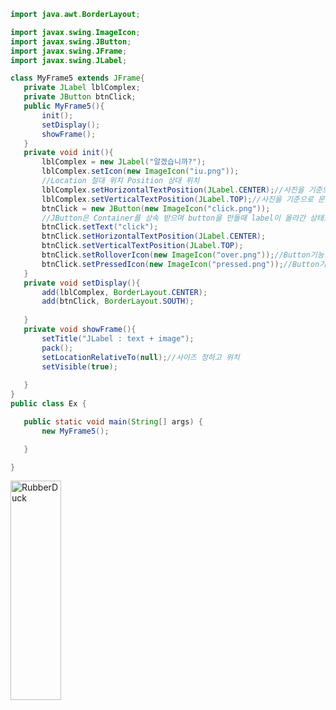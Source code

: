  ```java
 import java.awt.BorderLayout;

import javax.swing.ImageIcon;
import javax.swing.JButton;
import javax.swing.JFrame;
import javax.swing.JLabel;

class MyFrame5 extends JFrame{
	private JLabel lblComplex;
	private JButton btnClick;
	public MyFrame5(){
		init();
		setDisplay();
		showFrame();
	}
	private void init(){
		lblComplex = new JLabel("알겠습니까?");
		lblComplex.setIcon(new ImageIcon("iu.png"));
		//Location 절대 위치 Position 상대 위치
		lblComplex.setHorizontalTextPosition(JLabel.CENTER);//사진을 기준으로 문자를 수평 중심 
		lblComplex.setVerticalTextPosition(JLabel.TOP);//사진을 기준으로 문자를 수직 위
		btnClick = new JButton(new ImageIcon("click.png"));
		//JButton은 Container를 상속 받으며 button을 만들때 label이 올라간 상태로 만들게 된다.
		btnClick.setText("click");
		btnClick.setHorizontalTextPosition(JLabel.CENTER);
		btnClick.setVerticalTextPosition(JLabel.TOP);
		btnClick.setRolloverIcon(new ImageIcon("over.png"));//Button기능: 커서를 버튼을 올렸을때 이미지 설정
		btnClick.setPressedIcon(new ImageIcon("pressed.png"));//Button기능: 버튼을 눌렸을때 이미지 설정 
	}
	private void setDisplay(){
		add(lblComplex, BorderLayout.CENTER);
		add(btnClick, BorderLayout.SOUTH);
		
	}
	private void showFrame(){
		setTitle("JLabel : text + image");
		pack();
		setLocationRelativeTo(null);//사이즈 정하고 위치
		setVisible(true);
		
	}
}
public class Ex {

	public static void main(String[] args) {
		new MyFrame5();

	}

}
```
<img src="https://postfiles.pstatic.net/MjAyMjA1MTlfMTg5/MDAxNjUyOTYwMzY3Mzc0.AF8FnhnGva0UoORzkTZP-Vg0O7yZIs-c9pH0szobqOgg.j6m7V6SDo7yrmnTOGkDp7bd_LzRCVLDLtfTaJQkFxk4g.PNG.forget980/image.png?type=w580" width="40%" height="30%" title="px(픽셀) 크기 설정" alt="RubberDuck"></img>
